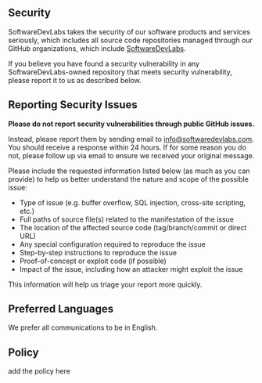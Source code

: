 ## Security

SoftwareDevLabs takes the security of our software products and services seriously, which includes all source code repositories managed through our GitHub organizations, which include [SoftwareDevLabs](https://github.com/SoftwareDevLabs).

If you believe you have found a security vulnerability in any SoftwareDevLabs-owned repository that meets security vulnerability, please report it to us as described below.

## Reporting Security Issues

**Please do not report security vulnerabilities through public GitHub issues.**

Instead, please report them by sending email to [info@softwaredevlabs.com](mailto:info@softwaredevlabs.com). You should receive a response within 24 hours. If for some reason you do not, please follow up via email to ensure we received your original message.

Please include the requested information listed below (as much as you can provide) to help us better understand the nature and scope of the possible issue:

  * Type of issue (e.g. buffer overflow, SQL injection, cross-site scripting, etc.)
  * Full paths of source file(s) related to the manifestation of the issue
  * The location of the affected source code (tag/branch/commit or direct URL)
  * Any special configuration required to reproduce the issue
  * Step-by-step instructions to reproduce the issue
  * Proof-of-concept or exploit code (if possible)
  * Impact of the issue, including how an attacker might exploit the issue

This information will help us triage your report more quickly.

## Preferred Languages

We prefer all communications to be in English.

## Policy

add the policy here

